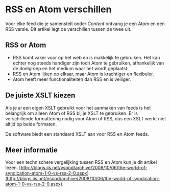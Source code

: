 # RSS en Atom verschillen

Voor elke feed die je samenstelt onder *Content* ontvang je een Atom en 
een RSS versie. Dit artikel legt de verschillen tussen de twee uit.

## RSS or Atom
-   RSS komt vaker voor op het web en is makkelijk te gebruiken. Het kan 
    echter nog steeds handiger zijn toch Atom te gebruiken, afhankelijk van 
    de doelgroep en het medium waar het wordt geplaatst.
-   RSS en Atom lijken op elkaar, maar Atom is krachtiger en flexibeler.
-   Atom heeft meer functionaliteiten dan RSS en is veiliger.

## De juiste XSLT kiezen

Als je al een eigen XSLT gebruikt voor het aanmaken van feeds is het 
belangrijk om alleen Atom of RSS bij je XSLT te gebruiken. 
Er is verschillende formattering nodig voor Atom of RSS, dus een XSLT 
werkt niet altijd op beide formaten.

De software biedt een standaard XSLT aan voor RSS en Atom feeds.

## Meer informatie

Voor een technischere vergelijking tussen RSS en Atom kun je dit 
artikel lezen.
[http://blogs.iis.net/vsood/archive/2008/10/06/the-world-of-syndication-atom-1-0-vs-rss-2-0.aspx](http://blogs.iis.net/vsood/archive/2008/10/06/the-world-of-syndication-atom-1-0-vs-rss-2-0.aspx)

